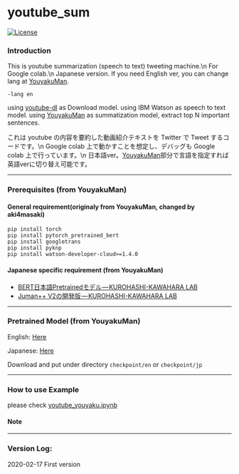# youtube_sum

 [![License](https://poser.pugx.org/ali-irawan/xtra/license.svg)](*https://poser.pugx.org/ali-irawan/xtra/license.svg*)

### Introduction

This is youtube summarization (speech to text) tweeting machine.\n
For Google colab.\n
Japanese version. If you need English ver, you can change lang at [YouyakuMan](https://github.com/neilctwu/YouyakuMan). 

```
-lang en
```

using [youtube-dl](https://github.com/ytdl-org/youtube-dl/tree/067aa17edf5a46a8cbc4d6b90864eddf051fa2bc) as Download model.
using IBM Watson as speech to text model.
using [YouyakuMan](https://github.com/neilctwu/YouyakuMan) as summatization model, extract top N important sentences.


これは youtube の内容を要約した動画紹介テキストを Twitter で Tweet するコードです。\n
Google colab 上で動かすことを想定し、デバッグも Google colab 上で行っています。\n
日本語ver。[YouyakuMan](https://github.com/neilctwu/YouyakuMan)部分で言語を指定すれば英語verに切り替え可能です。


---
### Prerequisites (from YouyakuMan)

#### General requirement(originaly from YouyakuMan, changed by aki4masaki)

```
pip install torch
pip install pytorch_pretrained_bert
pip install googletrans
pip install pyknp
pip install watson-developer-cloud>=1.4.0
```

#### Japanese specific requirement (from YouyakuMan)

- [BERT日本語Pretrainedモデル — KUROHASHI-KAWAHARA LAB](http://nlp.ist.i.kyoto-u.ac.jp/index.php?BERT日本語Pretrainedモデル)
- [Juman++ V2の開発版](https://github.com/ku-nlp/jumanpp)[ — KUROHASHI-KAWAHARA LAB](http://nlp.ist.i.kyoto-u.ac.jp/index.php?BERT日本語Pretrainedモデル)


---

### Pretrained Model (from YouyakuMan)

English: [Here](https://drive.google.com/open?id=1wxf6zTTrhYGmUTVHVMxGpl_GLaZAC1ye)

Japanese: [Here](https://drive.google.com/open?id=10hJX1QBAHfJpErG2I8yhcAl2QB_q28Fi)

Download and put under directory `checkpoint/en` or `checkpoint/jp`

---

### How to use Example

please check [youtube_youyaku.ipynb](https://github.com/aki4masaki/youtube_sum/blob/master/youtube_youyaku.ipynb)

#### Note


---
### Version Log:

2020-02-17  First version
